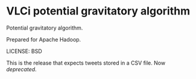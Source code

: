 # VLCi potential gravitatory algorithm

Potential gravitatory algorithm.

Prepared for Apache Hadoop.

LICENSE: BSD

This is the release that expects tweets stored in a CSV file. Now *deprecated*.
